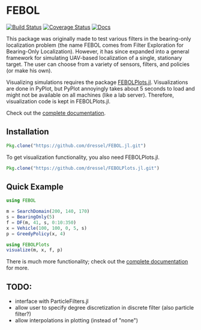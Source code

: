 # FEBOL

[![Build Status](https://travis-ci.org/dressel/FEBOL.jl.svg?branch=master)](https://travis-ci.org/dressel/FEBOL.jl)
[![Coverage Status](https://coveralls.io/repos/github/dressel/FEBOL.jl/badge.svg?branch=master)](https://coveralls.io/github/dressel/FEBOL.jl?branch=master)
[![Docs](https://img.shields.io/badge/docs-latest-blue.svg)](https://feboljl.readthedocs.io/en/latest/)

This package was originally made to test various filters in the bearing-only localization problem (the name FEBOL comes from Filter Exploration for Bearing-Only Localization).
However, it has since expanded into a general framework for simulating UAV-based localization of a single, stationary target.
The user can choose from a variety of sensors, filters, and policies (or make his own). 

Visualizing simulations requires the package [FEBOLPlots.jl](https://github.com/dressel/FEBOLPlots.jl).
Visualizations are done in PyPlot, but PyPlot annoyingly takes about 5 seconds to load and might not be available on all machines (like a lab server).
Therefore, visualization code is kept in FEBOLPlots.jl.

Check out the [complete documentation](http://feboljl.readthedocs.io/en/latest/index.html).

## Installation


```julia
Pkg.clone("https://github.com/dressel/FEBOL.jl.git")
```

To get visualization functionality, you also need FEBOLPlots.jl.

```julia
Pkg.clone("https://github.com/dressel/FEBOLPlots.jl.git")
```

## Quick Example


```julia
using FEBOL

m = SearchDomain(200, 140, 170)
s = BearingOnly(5)
f = DF(m, 41, s, 0:10:350)
x = Vehicle(100, 100, 0, 5, s)
p = GreedyPolicy(x, 4)

using FEBOLPlots
visualize(m, x, f, p)
```

There is much more functionality; check out the [complete documentation](http://feboljl.readthedocs.io/en/latest/index.html) for more.

## TODO:

* interface with ParticleFilters.jl
* allow user to specify degree discretization in discrete filter (also particle filter?)
* allow interpolations in plotting (instead of "none")
